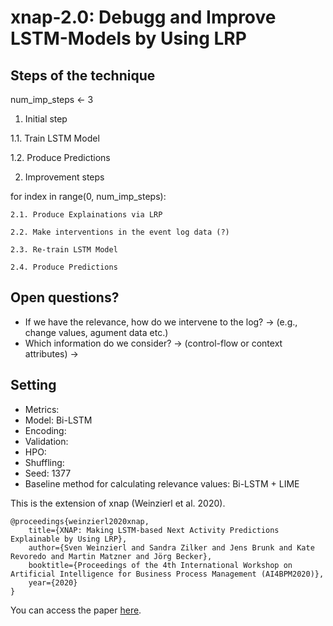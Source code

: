 # xnap-2.0: Debugg and Improve LSTM-Models by Using LRP


## Steps of the technique
num_imp_steps <- 3
1. Initial step

1.1. Train LSTM Model

1.2. Produce Predictions

2. Improvement steps

for index in range(0, num_imp_steps):

    2.1. Produce Explainations via LRP

    2.2. Make interventions in the event log data (?)

    2.3. Re-train LSTM Model

    2.4. Produce Predictions

## Open questions?
- If we have the relevance, how do we intervene to the log? -> (e.g., change values, agument data etc.)
- Which information do we consider? -> (control-flow or context attributes) ->  

## Setting
- Metrics:
- Model: Bi-LSTM
- Encoding:
- Validation:
- HPO:
- Shuffling:
- Seed: 1377
- Baseline method for calculating relevance values: Bi-LSTM + LIME


This is the extension of xnap (Weinzierl et al. 2020).
```
@proceedings{weinzierl2020xnap,
    title={XNAP: Making LSTM-based Next Activity Predictions Explainable by Using LRP},
    author={Sven Weinzierl and Sandra Zilker and Jens Brunk and Kate Revoredo and Martin Matzner and Jörg Becker},
    booktitle={Proceedings of the 4th International Workshop on Artificial Intelligence for Business Process Management (AI4BPM2020)},
    year={2020}
}

```

You can access the paper [here](https://www.researchgate.net/publication/342918341_XNAP_Making_LSTM-based_Next_Activity_Predictions_Explainable_by_Using_LRP).
